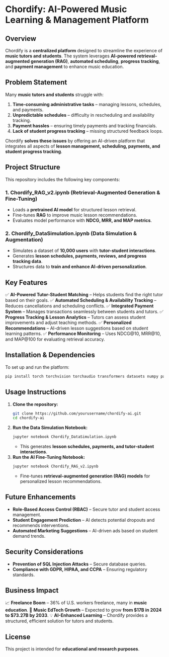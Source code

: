# Chordify: AI-Powered Music Learning & Management Platform

## Overview
Chordify is a **centralized platform** designed to streamline the experience of **music tutors and students**. The system leverages **AI-powered retrieval-augmented generation (RAG)**, **automated scheduling**, **progress tracking**, and **payment management** to enhance music education.

## Problem Statement
Many **music tutors and students** struggle with:
1. **Time-consuming administrative tasks** – managing lessons, schedules, and payments.
2. **Unpredictable schedules** – difficulty in rescheduling and availability tracking.
3. **Payment hassles** – ensuring timely payments and tracking financials.
4. **Lack of student progress tracking** – missing structured feedback loops.

Chordify **solves these issues** by offering an AI-driven platform that integrates all aspects of **lesson management, scheduling, payments, and student progress tracking**.

## Project Structure
This repository includes the following key components:

### 1. **Chordify_RAG_v2.ipynb** (Retrieval-Augmented Generation & Fine-Tuning)
- Loads a **pretrained AI model** for structured lesson retrieval.
- Fine-tunes **RAG** to improve music lesson recommendations.
- Evaluates model performance with **NDCG, MRR, and MAP metrics**.

### 2. **Chordify_DataSimulation.ipynb** (Data Simulation & Augmentation)
- Simulates a dataset of **10,000 users** with **tutor-student interactions**.
- Generates **lesson schedules, payments, reviews, and progress tracking data**.
- Structures data to **train and enhance AI-driven personalization**.

## Key Features
✅ **AI-Powered Tutor-Student Matching** – Helps students find the right tutor based on their goals.
✅ **Automated Scheduling & Availability Tracking** – Reduces cancellations and scheduling conflicts.
✅ **Integrated Payment System** – Manages transactions seamlessly between students and tutors.
✅ **Progress Tracking & Lesson Analytics** – Tutors can assess student improvements and adjust teaching methods.
✅ **Personalized Recommendations** – AI-driven lesson suggestions based on student learning patterns.
✅ **Performance Monitoring** – Uses NDCG@10, MRR@10, and MAP@100 for evaluating retrieval accuracy.

## Installation & Dependencies
To set up and run the platform:

```sh
pip install torch torchvision torchaudio transformers datasets numpy pandas matplotlib
```

## Usage Instructions
1. **Clone the repository:**
   ```sh
   git clone https://github.com/yourusername/chordify-ai.git
   cd chordify-ai
   ```
2. **Run the Data Simulation Notebook:**
   ```sh
   jupyter notebook Chordify_DataSimulation.ipynb
   ```
   - This generates **lesson schedules, payments, and tutor-student interactions**.
3. **Run the AI Fine-Tuning Notebook:**
   ```sh
   jupyter notebook Chordify_RAG_v2.ipynb
   ```
   - Fine-tunes **retrieval-augmented generation (RAG) models** for personalized lesson recommendations.

## Future Enhancements
- **Role-Based Access Control (RBAC)** – Secure tutor and student access management.
- **Student Engagement Prediction** – AI detects potential dropouts and recommends interventions.
- **Automated Marketing Suggestions** – AI-driven ads based on student demand trends.

## Security Considerations
- **Prevention of SQL Injection Attacks** – Secure database queries.
- **Compliance with GDPR, HIPAA, and CCPA** – Ensuring regulatory standards.

## Business Impact
📈 **Freelance Boom** – 36% of U.S. workers freelance, many in **music education**.
🎵 **Music EdTech Growth** – Expected to grow **from $17B in 2024 to $73.27B by 2033**.
💡 **AI-Enhanced Learning** – Chordify provides a structured, efficient solution for tutors and students.

## License
This project is intended for **educational and research purposes**.

